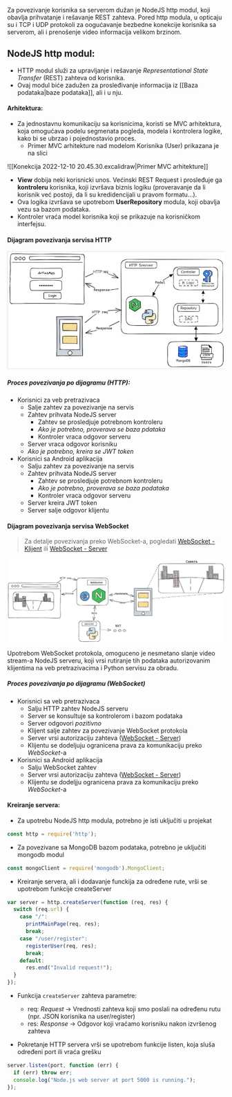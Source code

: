 Za povezivanje korisnika sa serverom dužan je NodeJS http modul, koji obavlja prihvatanje i rešavanje REST zahteva. 
Pored http modula, u opticaju su i TCP i UDP protokoli za oogućavanje bezbedne konekcije korisnika sa serverom, ali i prenošenje video informacija velikom brzinom.

## NodeJS http modul:

- HTTP modul služi za upravljanje i rešavanje *Representational State Transfer* (REST) zahteva od korisnika. 
- Ovaj modul biće zadužen za prosleđivanje informacija iz [[Baza podataka|baze podataka]], ali i u nju.

#### Arhitektura:

- Za jednostavnu komunikaciju sa korisnicima, koristi se MVC arhitektura, koja omogućava podelu segmenata pogleda, modela i kontrolera logike, kako bi se ubrzao i pojednostavio proces.
	- Primer MVC arhitekture nad modelom Korisnika (User) prikazana je na slici

![[Konekcija 2022-12-10 20.45.30.excalidraw|Primer MVC arhitekture]]

- **View** dobija neki korisnicki unos. Većinski REST Request i prosleđuje ga **kontroleru** korisnika, koji izvršava biznis logiku (proveravanje da li korisnik već postoji, da li su kredidencijali u pravom formatu...). 
- Ova logika izvršava se upotrebom **UserRepository** modula, koji obavlja vezu sa bazom podataka.
- Kontroler vraća model korisnika koji se prikazuje na korisničkom interfejsu.

#### Dijagram povezivanja servisa HTTP

![Dijagram komunikacije klijenata (HTTP)](https://github.com/NXTSelfDrivingCar/server/blob/main/docs/images/http-giagram.png)

##### Proces povezivanja po dijagramu (HTTP):

- Korisnici za veb pretrazivaca
	- Salje zahtev za povezivanje na servis
	- Zahtev prihvata NodeJS server 
		- Zahtev se prosledjuje potrebnom kontroleru
		- *Ako je potrebno, proverava se baza pdataka*
		- Kontroler vraca odgovor serveru
	- Server vraca odgovor korisniku
	- *Ako je potrebno, kreira se JWT token*
- Korisnici sa Android aplikacija
	- Salju zahtev za povezivanje na servis
	- Zahtev prihvata NodeJS server
		- Zahtev se prosledjuje potrebnom kontroleru
		- *Ako je potrebno, proverava se baza podataka*
		- Kontroler vraca odgovor serveru
	- Server kreira JWT token
	- Server salje odgovor klijentu

#### Dijagram povezivanja servisa WebSocket

> Za detalje povezivanja preko WebSocket-a, pogledati [WebSocket - Klijent](https://github.com/NXTSelfDrivingCar/server/blob/main/docs/WebSocket%20-%20Klijent.md) ili [WebSocket - Server](https://github.com/NXTSelfDrivingCar/server/blob/main/docs/WebSocket%20-%20Server.md)

![Dijagram komunikacije klijenata (WebSocket)](https://github.com/NXTSelfDrivingCar/server/blob/main/docs/images/web-socket-diagram.png)

Upotrebom WebSocket protokola, omoguceno je nesmetano slanje video stream-a NodeJS serveru, koji vrsi rutiranje tih podataka autorizovanim klijentima na veb pretrazivacima i Python servisu za obradu.

##### Proces povezivanja po dijagramu (WebSocket)

- Korisnici sa veb pretrazivaca
	- Salju HTTP zahtev NodeJS serveru
	- Server se konsultuje sa kontrolerom i bazom podataka
	- Server odgovori *pozitivno*
	- Klijent salje zahtev za povezivanje WebSocket protokola
	- Server vrsi autorizaciju zahteva ([WebSocket - Server](https://github.com/NXTSelfDrivingCar/server/blob/main/docs/WebSocket%20-%20Server.md))
	- Klijentu se dodeljuju ogranicena prava za komunikaciju preko *WebSocket*-a
- Korisnici sa Android aplikacija
	- Salju WebSocket zahtev
	- Server vrsi autorizaciju zahteva ([WebSocket - Server](https://github.com/NXTSelfDrivingCar/server/blob/main/docs/WebSocket%20-%20Server.md))
	- Klijentu se dodeljju ogranicena prava za komunikaciju preko *WebSocket*-a

#### Kreiranje servera:

- Za upotrebu NodeJS http modula, potrebno je isti uključiti u projekat 
```JavaScript
const http = require('http');
```

- Za povezivane sa MongoDB bazom podataka, potrebno je uključiti mongodb modul
```JavaScript
const mongoClient = require('mongodb').MongoClient;
```

- Kreiranje servera, ali i dodavanje funckija za određene rute, vrši se upotrebom funkcije createServer
```JavaScript
var server = http.createServer(function (req, res) {
  switch (req.url) {
    case "/":
      printMainPage(req, res);
      break;
    case "/user/register":
      registerUser(req, res);
      break;
    default:
      res.end("Invalid request!");
  }
});
```

- Funkcija `createServer` zahteva parametre:
	- req: *Request* -> Vrednosti zahteva koji smo poslali na određenu rutu (npr. JSON korisnika na user/register)
	- res: *Response* -> Odgovor koji vraćamo korisniku nakon izvršenog zahteva

- Pokretanje HTTP servera vrši se upotrebom funkcije listen, koja sluša određeni port ili vraća grešku
```JavaScript
server.listen(port, function (err) {
  if (err) throw err;
  console.log("Node.js web server at port 5000 is running.");
});
```
